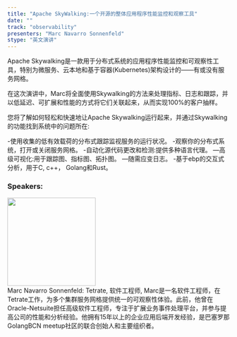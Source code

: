 ```yaml
---
title: "Apache SkyWalking:一个开源的整体应用程序性能监控和观察工具"
date: "" 
track: "observability"
presenters: "Marc Navarro Sonnenfeld"
stype: "英文演讲"
---
```

Apache Skywalking是一款用于分布式系统的应用程序性能监控和可观察性工具，特别为微服务、云本地和基于容器(Kubernetes)架构设计的——有或没有服务网格。

在这次演讲中，Marc将全面使用Skywalking的方法来处理指标、日志和跟踪，并以低延迟、可扩展和性能的方式将它们关联起来，从而实现100%的客户抽样。

您将了解如何轻松和快速地让Apache Skywalking运行起来，并通过Skywalking的功能找到系统中的问题所在:

-使用收集的低有效载荷的分布式跟踪监视服务的运行状况。
-观察你的分布式系统，打开或关闭服务网格。
-自动化源代码更改和检测:提供多种语言代理。
—高级可视化:用于跟踪图、指标图、拓扑图。
—随需应变日志。
-基于ebp的交互式分析，用于C, c++， Golang和Rust。
 ### Speakers: 
 <img src="images/speaker/1195.png" width="200" /><br>Marc Navarro Sonnenfeld: Tetrate, 软件工程师, Marc是一名软件工程师，在Tetrate工作，为多个集群服务网格提供统一的可观察性体验。此前，他曾在Oracle-Netsuite担任高级软件工程师，专注于扩展业务事件处理平台，并参与提高公司的性能和分析经验。他拥有15年以上的企业应用后端开发经验，是巴塞罗那GolangBCN meetup社区的联合创始人和主要组织者。

 